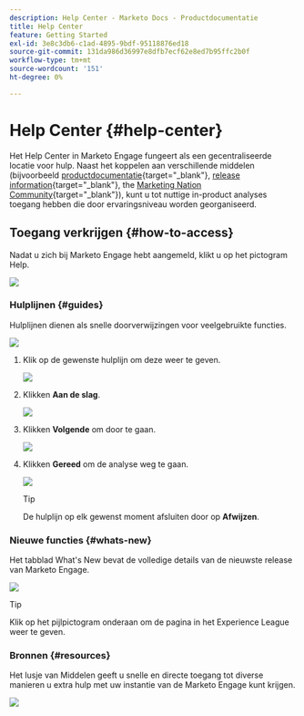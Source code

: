 ```yaml
---
description: Help Center - Marketo Docs - Productdocumentatie
title: Help Center
feature: Getting Started
exl-id: 3e8c3db6-c1ad-4895-9bdf-95118876ed18
source-git-commit: 131da986d36997e8dfb7ecf62e8ed7b95ffc2b0f
workflow-type: tm+mt
source-wordcount: '151'
ht-degree: 0%

---
```


# Help Center {#help-center}

Het Help Center in Marketo Engage fungeert als een gecentraliseerde locatie voor hulp. Naast het koppelen aan verschillende middelen (bijvoorbeeld [productdocumentatie](/help/marketo/home.md){target="_blank"}, [release information](/help/marketo/release-notes/current.md){target="_blank"}, the [Marketing Nation Community](https://nation.marketo.com/){target="_blank"}), kunt u tot nuttige in-product analyses toegang hebben die door ervaringsniveau worden georganiseerd.

## Toegang verkrijgen {#how-to-access}

Nadat u zich bij Marketo Engage hebt aangemeld, klikt u op het pictogram Help.

![](assets/help-center-1.png)

### Hulplijnen {#guides}

Hulplijnen dienen als snelle doorverwijzingen voor veelgebruikte functies.

![](assets/help-center-2.png)

1. Klik op de gewenste hulplijn om deze weer te geven.

   ![](assets/help-center-3.png)

1. Klikken **Aan de slag**.

   ![](assets/help-center-4.png)

1. Klikken **Volgende** om door te gaan.

   ![](assets/help-center-5.png)

1. Klikken **Gereed** om de analyse weg te gaan.

   ![](assets/help-center-6.png)

   >[!TIP]
   >
   >De hulplijn op elk gewenst moment afsluiten door op **Afwijzen**.

### Nieuwe functies {#whats-new}

Het tabblad What&#39;s New bevat de volledige details van de nieuwste release van Marketo Engage.

![](assets/help-center-7.png)

>[!TIP]
>
>Klik op het pijlpictogram onderaan om de pagina in het Experience League weer te geven.

### Bronnen {#resources}

Het lusje van Middelen geeft u snelle en directe toegang tot diverse manieren u extra hulp met uw instantie van de Marketo Engage kunt krijgen.

![](assets/help-center-8.png)
